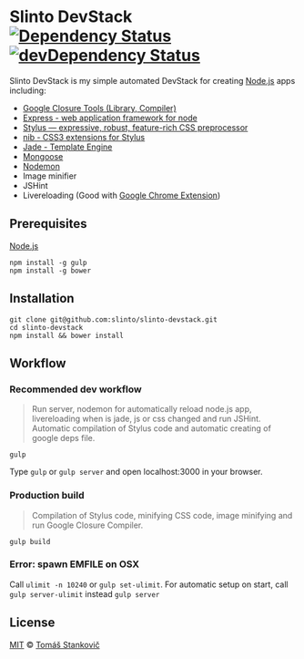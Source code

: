 # Slinto DevStack [![Dependency Status](https://david-dm.org/slinto/slinto-devstack.svg?style=flat)](https://david-dm.org/slinto/slinto-devstack) [![devDependency Status](https://david-dm.org/slinto/slinto-devstack/dev-status.svg?style=flat)](https://david-dm.org/slinto/slinto-devstack#info=devDependencies)


Slinto DevStack is my simple automated DevStack for creating [Node.js](http://nodejs.org) apps including:
  - [Google Closure Tools (Library, Compiler)](https://developers.google.com/closure/)
  - [Express - web application framework for node](http://expressjs.com/)
  - [Stylus — expressive, robust, feature-rich CSS preprocessor](http://learnboost.github.io/stylus/)
  - [nib - CSS3 extensions for Stylus](http://visionmedia.github.io/nib/)
  - [Jade - Template Engine](http://jade-lang.com/)
  - [Mongoose](http://mongoosejs.com/)
  - [Nodemon](http://nodemon.io/)
  - Image minifier
  - JSHint
  - Livereloading (Good with [Google Chrome Extension](https://chrome.google.com/webstore/detail/livereload/jnihajbhpnppcggbcgedagnkighmdlei))


## Prerequisites
[Node.js](http://nodejs.org)
```
npm install -g gulp
npm install -g bower
```

## Installation
```
git clone git@github.com:slinto/slinto-devstack.git
cd slinto-devstack
npm install && bower install
```

## Workflow

### Recommended dev workflow
> Run server, nodemon for automatically reload node.js app, livereloading when is jade, js or css changed and run JSHint. Automatic compilation of Stylus code and automatic creating of google deps file.

```
gulp
```
Type `gulp` or `gulp server` and open localhost:3000 in your browser.

### Production build
> Compilation of Stylus code, minifying CSS code, image minifying and run Google Closure Compiler.

```
gulp build
```

### Error: spawn EMFILE on OSX
Call `ulimit -n 10240` or `gulp set-ulimit`.
For automatic setup on start, call `gulp server-ulimit` instead `gulp server`

## License

[MIT](http://opensource.org/licenses/MIT) © [Tomáš Stankovič](http://slinto.sk)
